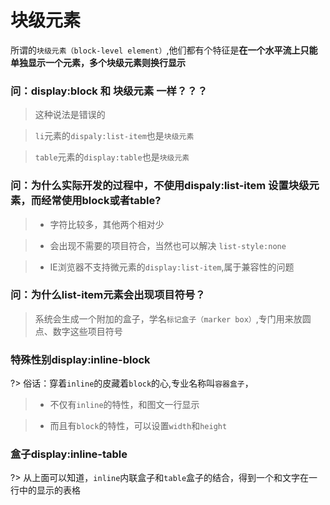 # 块级元素

所谓的`块级元素（block-level element）`,他们都有个特征是**在一个水平流上只能单独显示一个元素，多个块级元素则换行显示**

### 问：display:block 和 块级元素 一样？？？

> 这种说法是错误的

> `li`元素的`dispaly:list-item`也是`块级元素`

> `table`元素的`display:table`也是`块级元素`

<vuep template="#demo1" class="full-page"></vuep>
<script v-pre type="text/x-template" id="demo1">
<style>
  .con{
    padding:30px;
  }
  .con .cell{
    width:50%;float:left;padding:0 20px;
  }
  .clear{
    border:10px solid #b4a078;
  }
  .clear img{
    width:100%;
    float:left;
  }
  .clear2:after,.con:after{
    clear:both;
    content:"";
    display: table;// block
  }
</style>
<template>
  <div class="con">
    <div class="cell">
      <span>正常内部float的效果</span>
      <div class="clear">
        <img src="./../assets/images/1.jpeg" />
      </div>
    </div>
    <div class="cell">
      <span>清楚float的效果</span>
      <div class="clear clear2">
        <img src="./../assets/images/1.jpeg" />
      </div>
    </div>
  </div>
</template>
<script></script>
</script>

### 问：为什么实际开发的过程中，不使用dispaly:list-item 设置块级元素，而经常使用block或者table?

> - 字符比较多，其他两个相对少

> - 会出现不需要的项目符合，当然也可以解决 `list-style:none`

> - IE浏览器不支持微元素的`display:list-item`,属于兼容性的问题

### 问：为什么**list-item**元素会出现项目符号？

> 系统会生成一个附加的盒子，学名`标记盒子（marker box）`,专门用来放圆点、数字这些项目符号

### 特殊性别display:inline-block

?> 俗话：穿着`inline`的皮藏着`block`的心,专业名称叫`容器盒子`，

> - 不仅有`inline`的特性，和图文一行显示

> - 而且有`block`的特性，可以设置`width`和`height`


### 盒子display:inline-table

?> 从上面可以知道，`inline`内联盒子和`table`盒子的结合，得到一个和文字在一行中的显示的表格

<vuep template="#demo2"></vuep>
<script v-pre type="text/x-template" id="demo2">
<style>
  .con{
    padding:30px;
  }
  .con .inline-table{
    display:inline-table;
    width:130px;
    background-color:#b4a078;
    text-align:center;
    margin-bottom:10px;
  }
</style>
<template>
  <div class="con">
    <div class="inline-table">
      第一列
    </div>
    <div class="inline-table">
      第二列
    </div>
    <div class="inline-table">
      第三列
    </div>
    <div class="inline-table">
      第一列
    </div>
    <div class="inline-table">
      第二列
    </div>
    <div class="inline-table">
      第三列
    </div>
  </div>
</template>
<script></script>
</script>